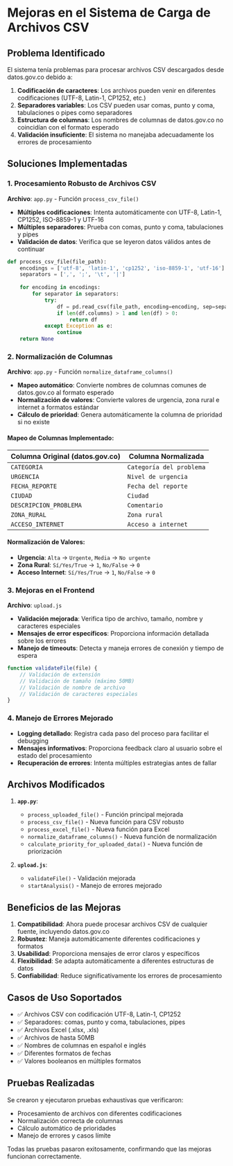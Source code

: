 # Mejoras en el Sistema de Carga de Archivos CSV

## Problema Identificado

El sistema tenía problemas para procesar archivos CSV descargados desde datos.gov.co debido a:

1. **Codificación de caracteres**: Los archivos pueden venir en diferentes codificaciones (UTF-8, Latin-1, CP1252, etc.)
2. **Separadores variables**: Los CSV pueden usar comas, punto y coma, tabulaciones o pipes como separadores
3. **Estructura de columnas**: Los nombres de columnas de datos.gov.co no coincidían con el formato esperado
4. **Validación insuficiente**: El sistema no manejaba adecuadamente los errores de procesamiento

## Soluciones Implementadas

### 1. Procesamiento Robusto de Archivos CSV

**Archivo**: `app.py` - Función `process_csv_file()`

- **Múltiples codificaciones**: Intenta automáticamente con UTF-8, Latin-1, CP1252, ISO-8859-1 y UTF-16
- **Múltiples separadores**: Prueba con comas, punto y coma, tabulaciones y pipes
- **Validación de datos**: Verifica que se leyeron datos válidos antes de continuar

```python
def process_csv_file(file_path):
    encodings = ['utf-8', 'latin-1', 'cp1252', 'iso-8859-1', 'utf-16']
    separators = [',', ';', '\t', '|']
    
    for encoding in encodings:
        for separator in separators:
            try:
                df = pd.read_csv(file_path, encoding=encoding, sep=separator, low_memory=False)
                if len(df.columns) > 1 and len(df) > 0:
                    return df
            except Exception as e:
                continue
    return None
```

### 2. Normalización de Columnas

**Archivo**: `app.py` - Función `normalize_dataframe_columns()`

- **Mapeo automático**: Convierte nombres de columnas comunes de datos.gov.co al formato esperado
- **Normalización de valores**: Convierte valores de urgencia, zona rural e internet a formatos estándar
- **Cálculo de prioridad**: Genera automáticamente la columna de prioridad si no existe

#### Mapeo de Columnas Implementado:

| Columna Original (datos.gov.co) | Columna Normalizada |
|--------------------------------|-------------------|
| `CATEGORIA` | `Categoría del problema` |
| `URGENCIA` | `Nivel de urgencia` |
| `FECHA_REPORTE` | `Fecha del reporte` |
| `CIUDAD` | `Ciudad` |
| `DESCRIPCION_PROBLEMA` | `Comentario` |
| `ZONA_RURAL` | `Zona rural` |
| `ACCESO_INTERNET` | `Acceso a internet` |

#### Normalización de Valores:

- **Urgencia**: `Alta` → `Urgente`, `Media` → `No urgente`
- **Zona Rural**: `Sí/Yes/True` → `1`, `No/False` → `0`
- **Acceso Internet**: `Sí/Yes/True` → `1`, `No/False` → `0`

### 3. Mejoras en el Frontend

**Archivo**: `upload.js`

- **Validación mejorada**: Verifica tipo de archivo, tamaño, nombre y caracteres especiales
- **Mensajes de error específicos**: Proporciona información detallada sobre los errores
- **Manejo de timeouts**: Detecta y maneja errores de conexión y tiempo de espera

```javascript
function validateFile(file) {
    // Validación de extensión
    // Validación de tamaño (máximo 50MB)
    // Validación de nombre de archivo
    // Validación de caracteres especiales
}
```

### 4. Manejo de Errores Mejorado

- **Logging detallado**: Registra cada paso del proceso para facilitar el debugging
- **Mensajes informativos**: Proporciona feedback claro al usuario sobre el estado del procesamiento
- **Recuperación de errores**: Intenta múltiples estrategias antes de fallar

## Archivos Modificados

1. **`app.py`**:
   - `process_uploaded_file()` - Función principal mejorada
   - `process_csv_file()` - Nueva función para CSV robusto
   - `process_excel_file()` - Nueva función para Excel
   - `normalize_dataframe_columns()` - Nueva función de normalización
   - `calculate_priority_for_uploaded_data()` - Nueva función de priorización

2. **`upload.js`**:
   - `validateFile()` - Validación mejorada
   - `startAnalysis()` - Manejo de errores mejorado

## Beneficios de las Mejoras

1. **Compatibilidad**: Ahora puede procesar archivos CSV de cualquier fuente, incluyendo datos.gov.co
2. **Robustez**: Maneja automáticamente diferentes codificaciones y formatos
3. **Usabilidad**: Proporciona mensajes de error claros y específicos
4. **Flexibilidad**: Se adapta automáticamente a diferentes estructuras de datos
5. **Confiabilidad**: Reduce significativamente los errores de procesamiento

## Casos de Uso Soportados

- ✅ Archivos CSV con codificación UTF-8, Latin-1, CP1252
- ✅ Separadores: comas, punto y coma, tabulaciones, pipes
- ✅ Archivos Excel (.xlsx, .xls)
- ✅ Archivos de hasta 50MB
- ✅ Nombres de columnas en español e inglés
- ✅ Diferentes formatos de fechas
- ✅ Valores booleanos en múltiples formatos

## Pruebas Realizadas

Se crearon y ejecutaron pruebas exhaustivas que verificaron:
- Procesamiento de archivos con diferentes codificaciones
- Normalización correcta de columnas
- Cálculo automático de prioridades
- Manejo de errores y casos límite

Todas las pruebas pasaron exitosamente, confirmando que las mejoras funcionan correctamente.
